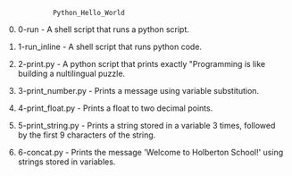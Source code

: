 				Python_Hello_World
0. 0-run - A shell script that runs a python script.

1. 1-run_inline - A shell script that runs python code.

2. 2-print.py - A python script that prints exactly \"Programming is like building a nultilingual puzzle.

3. 3-print_number.py - Prints a message using variable substitution.

4. 4-print_float.py - Prints a float to two decimal points.

5. 5-print_string.py - Prints a string stored in a variable 3 times, followed by the first 9 characters of the string.

6. 6-concat.py - Prints the message 'Welcome to Holberton School!' using strings stored in variables.
